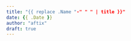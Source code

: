 ```yaml
---
title: "{{ replace .Name "-" " " | title }}"
date: {{ .Date }}
author: "aftix"
draft: true
---
```


